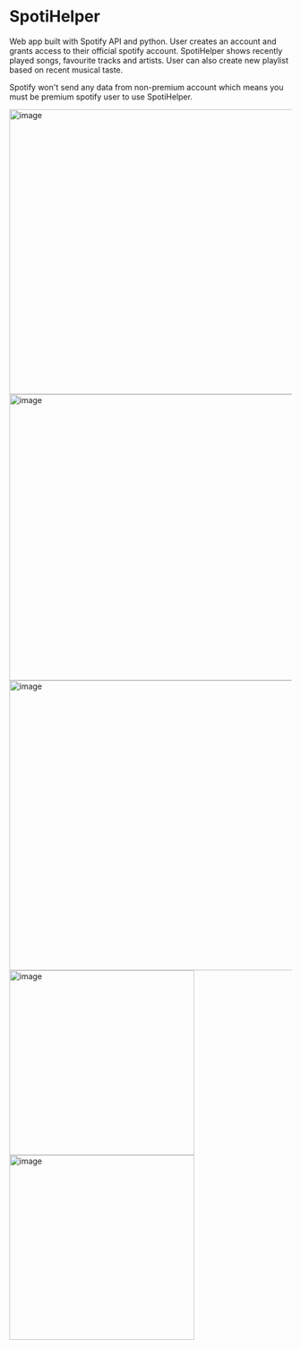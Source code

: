 # SpotiHelper

Web app built with Spotify API and python. User creates an account and grants
access to their official spotify account. SpotiHelper shows recently played songs,
favourite tracks and artists. User can also create new playlist based on recent 
musical taste. 

Spotify won't send any data from non-premium account which means you must be premium 
spotify user to use SpotiHelper.


<img width="509" alt="image" src="https://user-images.githubusercontent.com/82653550/210442885-f3ed5467-fb04-47af-9460-b74240e55fba.png">
<img width="511" alt="image" src="https://user-images.githubusercontent.com/82653550/210443051-ff748f9d-9546-4432-8afc-4e837b320ea8.png">
<img width="518" alt="image" src="https://user-images.githubusercontent.com/82653550/210443157-d13cabbf-266a-4684-8505-029fc80f0061.png">
<img width="330" alt="image" src="https://user-images.githubusercontent.com/82653550/210443254-b5daba58-e3f1-494d-b252-ec6b388a6bcf.png">
<img width="330" alt="image" src="https://user-images.githubusercontent.com/82653550/210443317-ac37478d-7ca2-492b-82fe-10aa204b6615.png">
